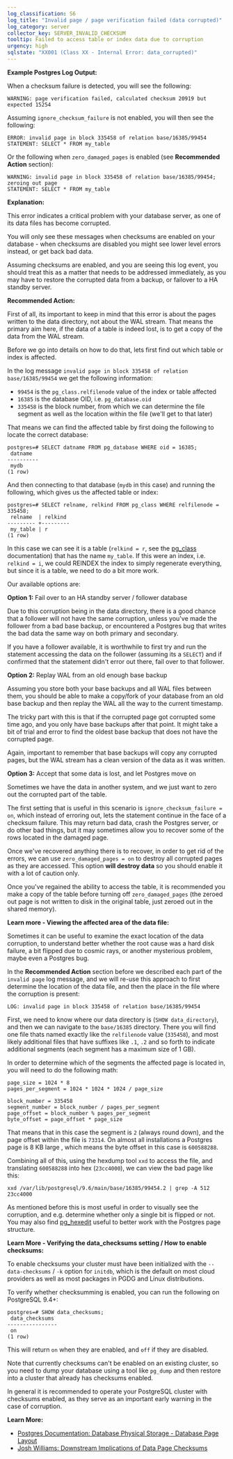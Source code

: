 ```yaml
---
log_classification: S6
log_title: "Invalid page / page verification failed (data corrupted)"
log_category: server
collector_key: SERVER_INVALID_CHECKSUM
tooltip: Failed to access table or index data due to corruption
urgency: high
sqlstate: "XX001 (Class XX - Internal Error: data_corrupted)"
---
```


**Example Postgres Log Output:**

When a checksum failure is detected, you will see the following:

```
WARNING: page verification failed, calculated checksum 20919 but expected 15254
```

Assuming `ignore_checksum_failure` is not enabled, you will then see the following:

```
ERROR: invalid page in block 335458 of relation base/16385/99454
STATEMENT: SELECT * FROM my_table
```

Or the following when `zero_damaged_pages` is enabled (see **Recommended Action** section):

```
WARNING: invalid page in block 335458 of relation base/16385/99454; zeroing out page
STATEMENT: SELECT * FROM my_table
```

**Explanation:**

This error indicates a critical problem with your database server, as one of its data files has become corrupted.

You will only see these messages when checksums are enabled on your database - when checksums are disabled you might see lower level errors instead, or get back bad data.

Assuming checksums are enabled, and you are seeing this log event, you should treat this as a matter that needs to be addressed immediately, as you may have to restore the corrupted data from a backup, or failover to a HA standby server.

**Recommended Action:**

First of all, its important to keep in mind that this error is about the pages written to the data directory, not about the WAL stream. That means the primary aim here, if the data of a table is indeed lost, is to get a copy of the data from the WAL stream.

Before we go into details on how to do that, lets first find out which table or index is affected.

In the log message `invalid page in block 335458 of relation base/16385/99454` we get the following information:

* `99454` is the `pg_class.relfilenode` value of the index or table affected
* `16385` is the database OID, i.e. `pg_database.oid`
* `335458` is the block number, from which we can determine the file segment as well as the location within the file (we'll get to that later)

That means we can find the affected table by first doing the following to locate the correct database:

```
postgres=# SELECT datname FROM pg_database WHERE oid = 16385;
 datname  
----------
 mydb
(1 row)
```

And then connecting to that database (`mydb` in this case) and running the following, which gives us the affected table or index:

```
postgres=# SELECT relname, relkind FROM pg_class WHERE relfilenode = 335458;
 relname  | relkind
--------- +---------
 my_table | r
(1 row)
```

In this case we can see it is a table (`relkind = r`, see the [pg_class](https://www.postgresql.org/docs/current/static/catalog-pg-class.html) documentation) that has the name `my_table`. If this were an index, i.e. `relkind = i`, we could REINDEX the index to simply regenerate everything, but since it is a table, we need to do a bit more work.

Our available options are:

**Option 1:** Fail over to an HA standby server / follower database

Due to this corruption being in the data directory, there is a good chance that a follower
will not have the same corruption, unless you've made the follower from a bad base backup,
or encountered a Postgres bug that writes the bad data the same way on both primary and secondary.

If you have a follower available, it is worthwhile to first try and run the statement accessing
the data on the follower (assuming its a `SELECT`) and if confirmed that the statement didn't
error out there, fail over to that follower.

**Option 2:** Replay WAL from an old enough base backup

Assuming you store both your base backups and all WAL files between them, you should be able
to make a copy/fork of your database from an old base backup and then replay the WAL all the
way to the current timestamp.

The tricky part with this is that if the corrupted page got corrupted some time ago, and you
only have base backups after that point. It might take a bit of trial and error to find the
oldest base backup that does not have the corrupted page.

Again, important to remember that base backups will copy any corrupted pages, but the WAL stream
has a clean version of the data as it was written.

**Option 3:** Accept that some data is lost, and let Postgres move on

Sometimes we have the data in another system, and we just want to zero out the corrupted part of the table.

The first setting that is useful in this scenario is `ignore_checksum_failure = on`, which instead of erroring out, lets the statement continue in the face of a checksum failure. This may return bad data, crash the Postgres server, or do other bad things, but it may sometimes allow you to recover some of the rows located in the damaged page.

Once we've recovered anything there is to recover, in order to get rid of the errors, we can use `zero_damaged_pages = on` to destroy
all corrupted pages as they are accessed. This option **will destroy data** so you should enable it with a lot of caution only.

Once you've regained the ability to access the table, it is recommended you make a copy of the table before turning off `zero_damaged_pages` (the zeroed out page is not written to disk in the original table, just zeroed out in the shared memory).

**Learn more - Viewing the affected area of the data file:**

Sometimes it can be useful to examine the exact location of the data corruption, to understand
better whether the root cause was a hard disk failure, a bit flipped due to cosmic rays, or
another mysterious problem, maybe even a Postgres bug.

In the **Recommended Action** section before we described each part of the `invalid page` log message,
and we will re-use this approach to first determine the location of the data file, and then the place
in the file where the corruption is present:

```
LOG: invalid page in block 335458 of relation base/16385/99454
```

First, we need to know where our data directory is (`SHOW data_directory`), and then we can navigate to the `base/16385` directory.
There you will find one file thats named exactly like the `relfilenode` value (`335458`), and most likely
additional files that have suffixes like `.1`, `.2` and so forth to indicate additional segments (each segment has a maximum size of 1 GB).

In order to determine which of the segments the affected page is located in, you will need to do the following math:

```
page_size = 1024 * 8
pages_per_segment = 1024 * 1024 * 1024 / page_size

block_number = 335458
segment_number = block_number / pages_per_segment
page_offset = block_number % pages_per_segment
byte_offset = page_offset * page_size
```

That means that in this case the segment is `2` (always round down), and the page offset within the file is `73314`. On almost all installations a Postgres page is 8 KB large , which means the byte offset in this case is `600588288`.

Combining all of this, using the hexdump tool `xxd` to access the file, and translating `600588288` into hex (`23cc4000`), we can view the bad page like this:

```
xxd /var/lib/postgresql/9.6/main/base/16385/99454.2 | grep -A 512 23cc4000
```

As mentioned before this is most useful in order to visually see the corruption,
and e.g. determine whether only a single bit is flipped or not. You may also find [pg_hexedit](https://github.com/petergeoghegan/pg_hexedit) useful to better work with the Postgres page structure.

**Learn More - Verifying the data_checksums setting / How to enable checksums:**

To enable checksums your cluster must have been initialized with the `--data-checksums` / `-k` option for `initdb`,
which is the default on most cloud providers as well as most packages in PGDG and Linux distributions.

To verify whether checksumming is enabled, you can run the following on PostgreSQL 9.4+:

```
postgres=# SHOW data_checksums;
 data_checksums
----------------
 on
(1 row)
```

This will return `on` when they are enabled, and `off` if they are disabled.

Note that currently checksums can't be enabled on an existing cluster,
so you need to dump your database using a tool like `pg_dump` and then restore
into a cluster that already has checksums enabled.

In general it is recommended to operate your PostgreSQL cluster with checksums enabled,
as they serve as an important early warning in the case of corruption.

**Learn More:**

* [Postgres Documentation: Database Physical Storage - Database Page Layout](https://www.postgresql.org/docs/current/static/storage-page-layout.html)
* [Josh Williams: Downstream Implications of Data Page Checksums](https://www.endpoint.com/blog/2013/10/30/downstream-implications-of-data-page)
